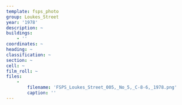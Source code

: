 ```yaml
---
template: fsps_photo
group: Loukes_Street
year: '1978'
description: ~
buildings:
    - ''
coordinates: ~
heading: ~
classification: ~
section: ~
cell: ~
film_roll: ~
files:
    -
        filename: 'FSPS_Loukes_Street_005,_No_5,_C-8-6,_1978.png'
        caption: ''
---
```


